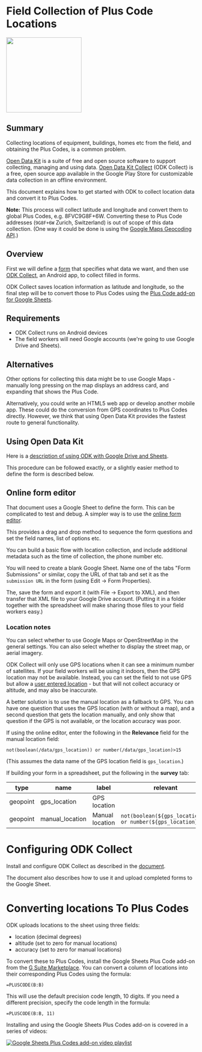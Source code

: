 # Field Collection of Plus Code Locations
[<img src="https://play.google.com/intl/en_us/badges/images/generic/en_badge_web_generic.png" width="200">](https://play.google.com/store/apps/details?id=org.odk.collect.android)

## Summary

Collecting locations of equipment, buildings, homes etc from the field, and obtaining the Plus Codes, is a common problem.

[Open Data Kit](https://opendatakit.org) is a suite of free and open source software to support collecting, managing and using data. [Open Data Kit Collect](https://play.google.com/store/apps/details?id=org.odk.collect.android) (ODK Collect) is a free, open source app available in the Google Play Store for customizable data collection in an offline environment.

This document explains how to get started with ODK to collect location data and convert it to Plus Codes.

**Note:** This process will collect latitude and longitude and convert them to global Plus Codes, e.g. 8FVC9G8F+6W. Converting these to Plus Code addresses (`9G8F+6W` Zurich, Switzerland) is out of scope of this data collection. (One way it could be done is using the [Google Maps Geocoding API](https://developers.google.com/maps/documentation/geocoding/intro).)

## Overview

First we will define a [form](https://docs.opendatakit.org/form-design-intro/) that specifies what data we want, and then use [ODK Collect](https://docs.opendatakit.org/collect-intro/), an Android app, to collect filled in forms.

ODK Collect saves location information as latitude and longitude, so the final step will be to convert those to Plus Codes using the [Plus Code add-on for Google Sheets](https://gsuite.google.com/marketplace).

## Requirements

* ODK Collect runs on Android devices
* The field workers will need Google accounts (we're going to use Google Drive and Sheets).

## Alternatives

Other options for collecting this data might be to use Google Maps - manually long pressing on the map displays an address card, and expanding that shows the Plus Code.

Alternatively, you could write an HTML5 web app or develop another mobile app. These could do the conversion from GPS coordinates to Plus Codes directly. However, we think that using Open Data Kit provides the fastest route to general functionality.

## Using Open Data Kit

Here is a [description of using ODK with Google Drive and Sheets](https://www.google.com/earth/outreach/learn/odk-collect-and-google-drive-integration-to-store-and-manage-your-data).

This procedure can be followed exactly, or a slightly easier method to define the form is described below.

## Online form editor

That document uses a Google Sheet to define the form. This can be complicated to test and debug. A simpler way is to use the [online form editor](https://build.opendatakit.org/).

This provides a drag and drop method to sequence the form questions and set the field names, list of options etc.

You can build a basic flow with location collection, and include additional metadata such as the time of collection, the phone number etc.

You will need to create a blank Google Sheet. Name one of the tabs "Form Submissions" or similar, copy the URL of that tab and set it as the `submission URL` in the form (using Edit -> Form Properties).

The, save the form and export it (with File -> Export to XML), and then transfer that XML file to your Google Drive account. (Putting it in a folder together with the spreadsheet will make sharing those files to your field workers easy.)

### Location notes

You can select whether to use Google Maps or OpenStreetMap in the general settings. You can also select whether to display the street map, or aerial imagery.

ODK Collect will only use GPS locations when it can see a minimum number of satellites. If your field workers will be using it indoors, then the GPS location may not be available. Instead, you can set the field to not use GPS but allow a [user entered location](https://docs.opendatakit.org/form-question-types/#geopoint-with-user-selected-location) - but that will not collect accuracy or altitude, and may also be inaccurate.

A better solution is to use the manual location as a fallback to GPS. You can have one question that uses the GPS location (with or without a map), and a second question that gets the location manually, and only show that question if the GPS is not available, or the location accuracy was poor.

If using the online editor, enter the following in the **Relevance** field for the manual location field:
```
not(boolean(/data/gps_location)) or number(/data/gps_location)>15
```

(This assumes the data name of the GPS location field is `gps_location`.)

If building your form in a spreadsheet, put the following in the **survey** tab:

| type | name | label | relevant | appearance |
|------|------|-------|----------|------------|
| geopoint | gps_location | GPS location |  | maps
| geopoint | manual_location | Manual location | `not(boolean(${gps_location})) or number(${gps_location})>15` | placement-map

# Configuring ODK Collect

Install and configure ODK Collect as described in the [document](https://www.google.com/earth/outreach/learn/odk-collect-and-google-drive-integration-to-store-and-manage-your-data).

The document also describes how to use it and upload completed forms to the Google Sheet.

# Converting locations To Plus Codes

ODK uploads locations to the sheet using three fields:
* location (decimal degrees)
* altitude (set to zero for manual locations)
* accuracy (set to zero for manual locations)

To convert these to Plus Codes, install the Google Sheets Plus Code add-on from the [G Suite Marketplace](https://gsuite.google.com/marketplace). You can convert a column of locations into their corresponding Plus Codes using the formula:
```
=PLUSCODE(B:B)
```
This will use the default precision code length, 10 digits. If you need a different precision, specify the code length in the formula:
```
=PLUSCODE(B:B, 11)
```
Installing and using the Google Sheets Plus Codes add-on is covered in a series of videos:

[![Google Sheets Plus Codes add-on video playlist](https://i.ytimg.com/vi/min-u1w4SOQ/hqdefault.jpg)](https://www.youtube.com/watch?v=n9kJC5qVeS0&list=PLaBfOq9xgeeBgOLyKnw8kvpFpZ_9v_sHa)
